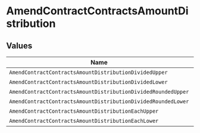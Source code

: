 # AmendContractContractsAmountDistribution


## Values

| Name                                                          | Value                                                         |
| ------------------------------------------------------------- | ------------------------------------------------------------- |
| `AmendContractContractsAmountDistributionDividedUpper`        | DIVIDED                                                       |
| `AmendContractContractsAmountDistributionDividedLower`        | divided                                                       |
| `AmendContractContractsAmountDistributionDividedRoundedUpper` | DIVIDED_ROUNDED                                               |
| `AmendContractContractsAmountDistributionDividedRoundedLower` | divided_rounded                                               |
| `AmendContractContractsAmountDistributionEachUpper`           | EACH                                                          |
| `AmendContractContractsAmountDistributionEachLower`           | each                                                          |